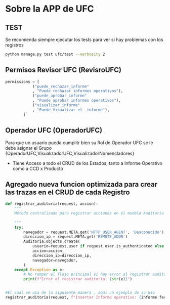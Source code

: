 # Sobre la APP de UFC

## TEST
Se recomienda siempre ejecutar los tests para ver si hay problemas con los registros

```bash
python manage.py test ufc/test --verbosity 2
```


## Permisos Revisor UFC (RevisroUFC)
```python
permissions = [
            ("puede_rechazar_informe"
            , "Puede rechazar informes operativos"),
            ("puede_aprobar_informe"
            , "Puede aprobar informes operativos"),
            ("visualizar_informe"
            , "Puede Visualizar el  informe"),
        ]`
```

## Operador UFC (OperadorUFC)
Para que un usuario pueda cumplitr bien su Rol de Operador UFC se le debe asignar el Grupo
{OperadorUFC,VisualizadorUFC,VisualizadorNomencladores}
- Tiene Acceso a todo el CRUD de los Estados, tanto a Informe Operativo como a CCD x Producto

## Agregado nueva funcion optimizada para crear las trazas en el CRUD de cada Registro
```python
def registrar_auditoria(request, accion):
    """
    Método centralizado para registrar acciones en el modelo Auditoria
    
    """
    try:
        navegador = request.META.get('HTTP_USER_AGENT', 'Desconocido')
        direccion_ip = request.META.get('REMOTE_ADDR')
        Auditoria.objects.create(
            usuario=request.user if request.user.is_authenticated else None,
            accion=accion,
            direccion_ip=direccion_ip,
            navegador=navegador,
        )
    except Exception as e:
        # No romper el flujo principal si hay error al registrar auditoría
        print(f"Error al registrar auditoría: {str(e)}")


#El cual se usa de la siguiente manera , aqui un ejemplo de su uso
registrar_auditoria(request, f"Insertar Informe operativo: {informe.fecha_operacion}")

```
